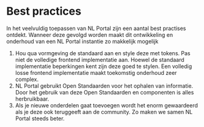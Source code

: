 # Best practices

In het veelvuldig toepassen van NL Portal zijn een aantal best practises ontdekt. 
Wanneer deze gevolgd worden maakt dit ontwikkeling en onderhoud van een NL Portal 
instantie zo makkelijk mogelijk

1. Hou qua vormgeving de standaard aan en style deze met tokens. Pas niet de volledige 
frontend implementatie aan. Hoewel de standaard implementatie beperkingen kent zijn deze 
goed te stylen. Een volledig losse frontend implementatie maakt toekomstig onderhoud zeer complex.
2. NL Portal gebruikt Open Standaarden voor het ophalen van informatie. Door het gebruik
van deze Open Standaarden en componenten is alles herbruikbaar.
3. Als je nieuwe onderdelen gaat toevoegen wordt het enorm gewaardeerd als je deze 
ook teruggeeft aan de community. Zo maken we samen NL Portal steeds beter.
